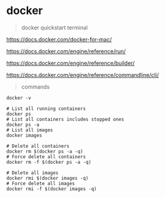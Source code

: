 # docker

> docker quickstart terminal

https://docs.docker.com/docker-for-mac/

https://docs.docker.com/engine/reference/run/

https://docs.docker.com/engine/reference/builder/

https://docs.docker.com/engine/reference/commandline/cli/

> commands

```
docker -v

# List all running containers
docker ps
# List all containers includes stopped ones
docker ps -a
# List all images
docker images

# Delete all containers
docker rm $(docker ps -a -q)
# Force delete all containers
docker rm -f $(docker ps -a -q)

# Delete all images
docker rmi $(docker images -q)
# Force delete all images
docker rmi -f $(docker images -q)
```
